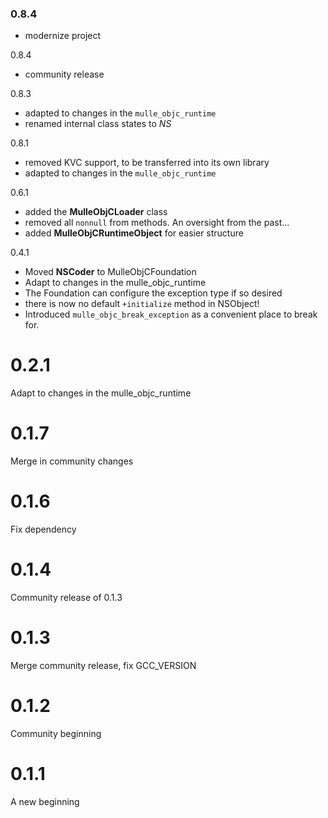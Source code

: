 ### 0.8.4

* modernize project


0.8.4

* community release

0.8.3

* adapted to changes in the `mulle_objc_runtime`
* renamed internal class states to _NS_

0.8.1

* removed KVC support, to be transferred into its own library
* adapted to changes in the `mulle_objc_runtime`

0.6.1

* added the **MulleObjCLoader** class
* removed all `nonnull` from methods. An oversight from the past...
* added **MulleObjCRuntimeObject** for easier structure

0.4.1

* Moved **NSCoder** to MulleObjCFoundation
* Adapt to changes in the mulle_objc_runtime
* The Foundation can configure the exception type if so desired
* there is now no default `+initialize` method in NSObject!
* Introduced `mulle_objc_break_exception` as a convenient place to
break for.



0.2.1
====

Adapt to changes in the mulle_objc_runtime

0.1.7
=====

Merge in community changes


0.1.6
=====

Fix dependency

0.1.4
=====

Community release of 0.1.3

0.1.3
=====

Merge community release, fix GCC_VERSION

0.1.2
=====

Community beginning

0.1.1
=====

A new beginning